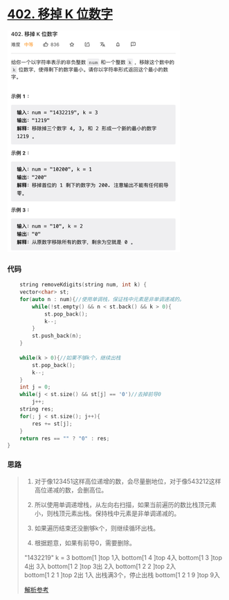 # [402. 移掉 K 位数字](https://leetcode.cn/problems/remove-k-digits/)

<img src="https://raw.githubusercontent.com/damenshi/myImage/main/img/image-20220703230928220.png" alt="image-20220703230928220" style="zoom:50%;" />

### 代码
```C++
	string removeKdigits(string num, int k) {
    vector<char> st;
    for(auto n : num){//使用单调栈，保证栈中元素是非单调递减的。
        while(!st.empty() && n < st.back() && k > 0){
            st.pop_back();
            k--;
        }
        st.push_back(n);
    }
    
    while(k > 0){//如果不够k个，继续出栈
        st.pop_back();
        k--;
    }
    int j = 0;
    while(j < st.size() && st[j] == '0')//去掉前导0
        j++;
    string res;
    for(; j < st.size(); j++){
        res += st[j];
    }
    return res == "" ? "0" : res;
}
```
### 思路
> 1. 对于像123451这样高位递增的数，会尽量删地位，对于像543212这样高位递减的数，会删高位。
> 2. 所以使用单调递增栈，从左向右扫描，如果当前遍历的数比栈顶元素小，则栈顶元素出栈。保持栈中元素是非单调递减的。
>
> 2. 如果遍历结束还没删够k个，则继续循环出栈。
>
> 3. 根据题意，如果有前导0，需要删除。
>
> "1432219"  k = 3
> bottom[1       ]top		 1入
> bottom[1 4     ]top		4入
> bottom[1 3     ]top		4出	3入
> bottom[1 2     ]top		3出	2入
> bottom[1 2 2   ]top	   2入  
> bottom[1 2 1   ]top	   2出	1入	出栈满3个，停止出栈
> bottom[1 2 1 9 ]top	  9入
>
> [解析参考](https://leetcode.cn/problems/remove-k-digits/solution/wei-tu-jie-dan-diao-zhan-dai-ma-jing-jian-402-yi-d/)

